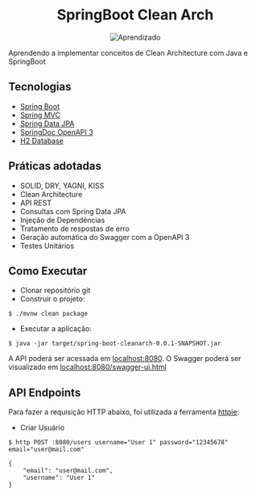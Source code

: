 <h1 align="center">
  SpringBoot Clean Arch
</h1>

<p align="center">
 <img src="https://img.shields.io/badge/Tipo-Aprendizado-blue" alt="Aprendizado" />
</p>

Aprendendo a implementar conceitos de Clean Architecture com Java e SpringBoot

## Tecnologias
 
- [Spring Boot](https://spring.io/projects/spring-boot)
- [Spring MVC](https://docs.spring.io/spring-framework/reference/web/webmvc.html)
- [Spring Data JPA](https://spring.io/projects/spring-data-jpa)
- [SpringDoc OpenAPI 3](https://springdoc.org/v2/#spring-webflux-support)
- [H2 Database](https://www.h2database.com/html/download.html)

## Práticas adotadas

- SOLID, DRY, YAGNI, KISS
- Clean Architecture
- API REST
- Consultas com Spring Data JPA
- Injeção de Dependências
- Tratamento de respostas de erro
- Geração automática do Swagger com a OpenAPI 3
- Testes Unitários

## Como Executar

- Clonar repositório git
- Construir o projeto:
```
$ ./mvnw clean package
```
- Executar a aplicação:
```
$ java -jar target/spring-boot-cleanarch-0.0.1-SNAPSHOT.jar
```

A API poderá ser acessada em [localhost:8080](http://localhost:8080).
O Swagger poderá ser visualizado em [localhost:8080/swagger-ui.html](http://localhost:8080/swagger-ui.html)

## API Endpoints

Para fazer a requisição HTTP abaixo, foi utilizada a ferramenta [httpie](https://httpie.io):

- Criar Usuário 
```
$ http POST :8080/users username="User 1" password="12345678" email="user@mail.com"

{
    "email": "user@mail.com",
    "username": "User 1"
}

```